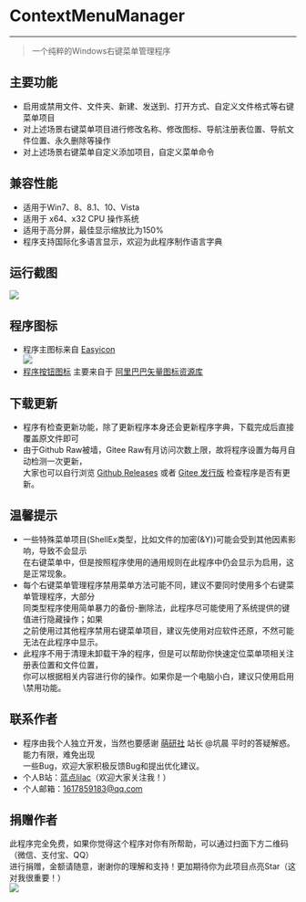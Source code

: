 # ContextMenuManager
------
> 一个纯粹的Windows右键菜单管理程序

## 主要功能
* 启用或禁用文件、文件夹、新建、发送到、打开方式、自定义文件格式等右键菜单项目
* 对上述场景右键菜单项目进行修改名称、修改图标、导航注册表位置、导航文件位置、永久删除等操作
* 对上述场景右键菜单自定义添加项目，自定义菜单命令

## 兼容性能
* 适用于Win7、8、8.1、10、Vista
* 适用于 x64、x32 CPU 操作系统
* 适用于高分屏，最佳显示缩放比为150%
* 程序支持国际化多语言显示，欢迎为此程序制作语言字典

## 运行截图
![](https://gitee.com/BluePointLilac/ContextMenuManager/raw/master/Screenshot.png)

## 程序图标
* 程序主图标来自 [Easyicon][1]<br>![](https://gitee.com/BluePointLilac/ContextMenuManager/raw/master/ContextMenuManager/Properties/AppIcon.ico)
* [程序按钮图标][2] 主要来自于 [阿里巴巴矢量图标资源库][3]


## 下载更新
* 程序有检查更新功能，除了更新程序本身还会更新程序字典，下载完成后直接覆盖原文件即可
* 由于Github Raw被墙，Gitee Raw有月访问次数上限，故将程序设置为每月自动检测一次更新，<br>大家也可以自行浏览 [Github Releases][4] 或者 [Gitee 发行版][5] 检查程序是否有更新。

## 温馨提示
* 一些特殊菜单项目(ShellEx类型，比如文件的加密(&Y))可能会受到其他因素影响，导致不会显示<br>在右键菜单中，但是按照程序使用的通用规则在此程序中仍会显示为启用，这是正常现象。
* 每个右键菜单管理程序禁用菜单方法可能不同，建议不要同时使用多个右键菜单管理程序，大部分<br>同类型程序使用简单暴力的备份-删除法，此程序尽可能使用了系统提供的键值进行隐藏操作；如果<br>之前使用过其他程序禁用右键菜单项目，建议先使用对应软件还原，不然可能无法在此程序中显示。
* 此程序不用于清理未卸载干净的程序，但是可以帮助你快速定位菜单项相关注册表位置和文件位置，<br>你可以根据相关内容进行你的操作。如果你是一个电脑小白，建议只使用启用\禁用功能。

## 联系作者
* 程序由我个人独立开发，当然也要感谢 [萌研社][6] 站长 @坑晨 平时的答疑解惑。能力有限，难免出现<br>一些Bug，欢迎大家积极反馈Bug和提出优化建议。
* 个人B站：[蓝点lilac][7]（欢迎大家关注我！）
* 个人邮箱：1617859183@qq.com

## 捐赠作者
此程序完全免费，如果你觉得这个程序对你有所帮助，可以通过扫面下方二维码（微信、支付宝、QQ）<br>进行捐赠，金额请随意，谢谢你的理解和支持！更加期待你为此项目点亮Star（这对我很重要！）<br>![](https://gitee.com/BluePointLilac/ContextMenuManager/raw/master/ContextMenuManager/Properties/Resources/Images/Donate.png)

  [1]: https://www.easyicon.net/1208132-mouse_icon.html
  [2]: https://github.com/BluePointLilac/ContextMenuManager/tree/master/ContextMenuManager/Properties/Resources/Images
  [3]: https://www.iconfont.cn/
  [4]: https://github.com/BluePointLilac/ContextMenuManager/releases
  [5]: https://gitee.com/BluePointLilac/ContextMenuManager/releases
  [6]: http://www.pcmoe.net/
  [7]: https://space.bilibili.com/34492771

